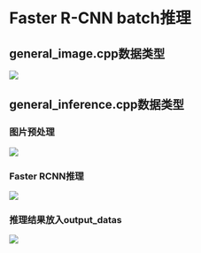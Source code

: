 # Faster R-CNN batch推理

## general_image.cpp数据类型
![][image1]

## general_inference.cpp数据类型
### 图片预处理
![][image2]
### Faster RCNN推理
![][image3]
### 推理结果放入output_datas
![][image4]

[//]: # (reference)
[image1]: ./figures/data_struct.png
[image2]: ./figures/general_inference1.png
[image3]: ./figures/general_inference2.png
[image4]: ./figures/general_inference3.png
